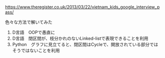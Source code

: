 https://www.theregister.co.uk/2013/03/22/vietnam_kids_google_interview_pass/

色々な方法で解いてみた

1. D言語　OOPで愚直に
2. D言語　閉区間が、枝分かれのないLinked-listで表現できることを利用
3. Python　グラフに見立てると、閉区間はCycleで、開放されている部分ではそうではないことを利用
